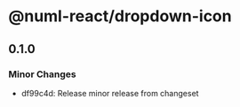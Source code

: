 # @numl-react/dropdown-icon

## 0.1.0

### Minor Changes

- df99c4d: Release minor release from changeset
